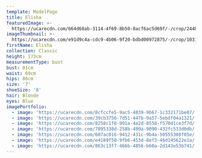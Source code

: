 ```yaml
---
template: ModelPage
title: Elisha
featuredImage: >-
  https://ucarecdn.com/664d68ab-3114-4f69-8b50-8acf6ac5d69f/-/crop/2448x1329/0,222/-/preview/
imageThumbnail: >-
  https://ucarecdn.com/e91d9c4a-cdc9-4b06-9f20-bdbd00972875/-/crop/1031x1419/316,93/-/preview/
firstName: Elisha
collection: Classic
height: 173cm
measurementType: bust
bust: 81cm
waist: 69cm
hips: 86cm
size: '7'
shoeSize: '8'
hair: Blonde
eyes: Blue
imagePortfolio:
  - image: 'https://ucarecdn.com/8cfccfe5-9ac5-4839-9b67-1c332171be07/'
  - image: 'https://ucarecdn.com/39cb3756-7d51-447b-9a57-5ebdf04a1321/'
  - image: 'https://ucarecdn.com/8258c1f8-991a-4e2d-8558-f570d1ce3f7d/'
  - image: 'https://ucarecdn.com/7895338d-258b-499a-9090-432fc533d0db/'
  - image: 'https://ucarecdn.com/607ac016-9412-431c-9b4a-50555308f05e/'
  - image: 'https://ucarecdn.com/e4189f50-9fb6-453d-8ef3-46d145622e1a/'
  - image: 'https://ucarecdn.com/863c13f7-466b-4856-b60a-2d143e53b741/'
---
```


